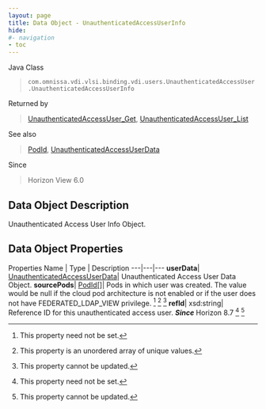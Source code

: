 ```yaml
---
layout: page
title: Data Object - UnauthenticatedAccessUserInfo
hide:
#- navigation
- toc
---
```






Java Class
> `com.omnissa.vdi.vlsi.binding.vdi.users.UnauthenticatedAccessUser.UnauthenticatedAccessUserInfo`

Returned by
> [UnauthenticatedAccessUser_Get](vdi.users.UnauthenticatedAccessUser.md#get), [UnauthenticatedAccessUser_List](vdi.users.UnauthenticatedAccessUser.md#list)

See also
> [PodId](vdi.entity.PodId.md), [UnauthenticatedAccessUserData](vdi.users.UnauthenticatedAccessUser.UnauthenticatedAccessUserData.md)

Since
> Horizon View 6.0


## Data Object Description

Unauthenticated Access User Info Object.

## Data Object Properties
Properties
Name |  Type |  Description
---|---|---
**userData**| [UnauthenticatedAccessUserData](vdi.users.UnauthenticatedAccessUser.UnauthenticatedAccessUserData.md)|  Unauthenticated Access User Data Object.
**sourcePods**| [PodId[]](vdi.entity.PodId.md)|  Pods in which user was created. The value would be null if the cloud pod architecture is not enabled or if the user does not have FEDERATED_LDAP_VIEW privilege. [^1] [^14] [^2]
**refId**|  xsd:string|  Reference ID for this unauthenticated access user.  **_Since_** Horizon 8.7 [^1] [^2]


 


[^1]: This property need not be set.
[^2]: This property cannot be updated.
[^14]: This property is an unordered array of unique values.